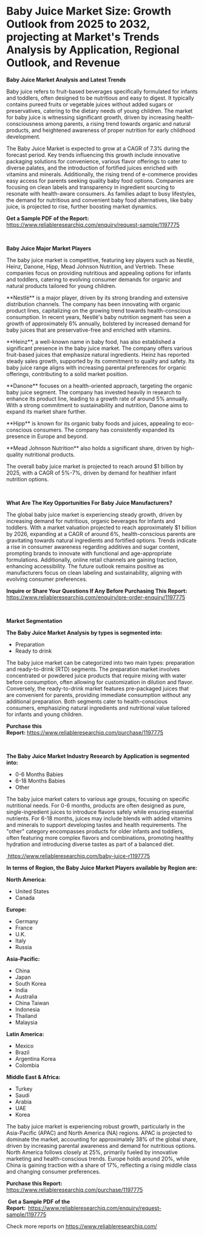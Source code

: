 <p><h1>Baby Juice Market Size: Growth Outlook from 2025 to 2032, projecting at Market's Trends Analysis by Application, Regional Outlook, and Revenue</h1></p><p><strong>Baby Juice Market Analysis and Latest Trends</strong></p>
<p><p>Baby juice refers to fruit-based beverages specifically formulated for infants and toddlers, often designed to be nutritious and easy to digest. It typically contains pureed fruits or vegetable juices without added sugars or preservatives, catering to the dietary needs of young children. The market for baby juice is witnessing significant growth, driven by increasing health-consciousness among parents, a rising trend towards organic and natural products, and heightened awareness of proper nutrition for early childhood development.</p><p>The Baby Juice Market is expected to grow at a CAGR of 7.3% during the forecast period. Key trends influencing this growth include innovative packaging solutions for convenience, various flavor offerings to cater to diverse palates, and the introduction of fortified juices enriched with vitamins and minerals. Additionally, the rising trend of e-commerce provides easy access for parents seeking quality baby food options. Companies are focusing on clean labels and transparency in ingredient sourcing to resonate with health-aware consumers. As families adapt to busy lifestyles, the demand for nutritious and convenient baby food alternatives, like baby juice, is projected to rise, further boosting market dynamics.</p></p>
<p><strong>Get a Sample PDF of the Report:&nbsp;</strong> <a href="https://www.reliableresearchiq.com/enquiry/request-sample/1197775?utm_campaign=2122&utm_medium=2&utm_source=Github&utm_content=ia&utm_term=15022025&utm_id=baby-juice">https://www.reliableresearchiq.com/enquiry/request-sample/1197775</a></p>
<p>&nbsp;</p>
<p><strong>Baby Juice Major Market Players</strong></p>
<p><p>The baby juice market is competitive, featuring key players such as Nestlé, Heinz, Danone, Hipp, Mead Johnson Nutrition, and Vertrieb. These companies focus on providing nutritious and appealing options for infants and toddlers, catering to evolving consumer demands for organic and natural products tailored for young children.</p><p>**Nestlé** is a major player, driven by its strong branding and extensive distribution channels. The company has been innovating with organic product lines, capitalizing on the growing trend towards health-conscious consumption. In recent years, Nestlé's baby nutrition segment has seen a growth of approximately 6% annually, bolstered by increased demand for baby juices that are preservative-free and enriched with vitamins.</p><p>**Heinz**, a well-known name in baby food, has also established a significant presence in the baby juice market. The company offers various fruit-based juices that emphasize natural ingredients. Heinz has reported steady sales growth, supported by its commitment to quality and safety. Its baby juice range aligns with increasing parental preferences for organic offerings, contributing to a solid market position.</p><p>**Danone** focuses on a health-oriented approach, targeting the organic baby juice segment. The company has invested heavily in research to enhance its product line, leading to a growth rate of around 5% annually. With a strong commitment to sustainability and nutrition, Danone aims to expand its market share further.</p><p>**Hipp** is known for its organic baby foods and juices, appealing to eco-conscious consumers. The company has consistently expanded its presence in Europe and beyond.</p><p>**Mead Johnson Nutrition** also holds a significant share, driven by high-quality nutritional products. </p><p>The overall baby juice market is projected to reach around $1 billion by 2025, with a CAGR of 5%-7%, driven by demand for healthier infant nutrition options.</p></p>
<p>&nbsp;</p>
<p><strong>What Are The Key Opportunities For Baby Juice Manufacturers?</strong></p>
<p><p>The global baby juice market is experiencing steady growth, driven by increasing demand for nutritious, organic beverages for infants and toddlers. With a market valuation projected to reach approximately $1 billion by 2026, expanding at a CAGR of around 6%, health-conscious parents are gravitating towards natural ingredients and fortified options. Trends indicate a rise in consumer awareness regarding additives and sugar content, prompting brands to innovate with functional and age-appropriate formulations. Additionally, online retail channels are gaining traction, enhancing accessibility. The future outlook remains positive as manufacturers focus on clean labeling and sustainability, aligning with evolving consumer preferences.</p></p>
<p><strong>Inquire or Share Your Questions If Any Before Purchasing This Report:</strong> <a href="https://www.reliableresearchiq.com/enquiry/pre-order-enquiry/1197775?utm_campaign=2122&utm_medium=2&utm_source=Github&utm_content=ia&utm_term=15022025&utm_id=baby-juice">https://www.reliableresearchiq.com/enquiry/pre-order-enquiry/1197775</a></p>
<p>&nbsp;</p>
<p><strong>Market Segmentation</strong></p>
<p><strong>The Baby Juice Market Analysis by types is segmented into:</strong></p>
<p><ul><li>Preparation</li><li>Ready to drink</li></ul></p>
<p><p>The baby juice market can be categorized into two main types: preparation and ready-to-drink (RTD) segments. The preparation market involves concentrated or powdered juice products that require mixing with water before consumption, often allowing for customization in dilution and flavor. Conversely, the ready-to-drink market features pre-packaged juices that are convenient for parents, providing immediate consumption without any additional preparation. Both segments cater to health-conscious consumers, emphasizing natural ingredients and nutritional value tailored for infants and young children.</p></p>
<p><strong>Purchase this Report:&nbsp;</strong><a href="https://www.reliableresearchiq.com/purchase/1197775?utm_campaign=2122&utm_medium=2&utm_source=Github&utm_content=ia&utm_term=15022025&utm_id=baby-juice">https://www.reliableresearchiq.com/purchase/1197775</a></p>
<p>&nbsp;</p>
<p><strong>The Baby Juice Market Industry Research by Application is segmented into:</strong></p>
<p><ul><li>0-6 Months Babies</li><li>6-18 Months Babies</li><li>Other</li></ul></p>
<p><p>The baby juice market caters to various age groups, focusing on specific nutritional needs. For 0-6 months, products are often designed as pure, single-ingredient juices to introduce flavors safely while ensuring essential nutrients. For 6-18 months, juices may include blends with added vitamins and minerals to support developing tastes and health requirements. The "other" category encompasses products for older infants and toddlers, often featuring more complex flavors and combinations, promoting healthy hydration and introducing diverse tastes as part of a balanced diet.</p></p>
<p><a href="https://www.reliableresearchiq.com/baby-juice-r1197775?utm_campaign=2122&utm_medium=2&utm_source=Github&utm_content=ia&utm_term=15022025&utm_id=baby-juice">&nbsp;https://www.reliableresearchiq.com/baby-juice-r1197775</a></p>
<p><strong>In terms of Region, the Baby Juice Market Players available by Region are:</strong></p>
<p>
    <p> <strong> North America: </strong>
        <ul>
            <li>United States</li>
            <li>Canada</li>
        </ul>
        </p> 
    <p> <strong> Europe: </strong>
        <ul>
            <li>Germany</li>
            <li>France</li>
            <li>U.K.</li>
            <li>Italy</li>
            <li>Russia</li>
        </ul>
        </p> 
    <p> <strong> Asia-Pacific: </strong>
        <ul>
            <li>China</li>
            <li>Japan</li>
            <li>South Korea</li>
            <li>India</li>
            <li>Australia</li>
            <li>China Taiwan</li>
            <li>Indonesia</li>
            <li>Thailand</li>
            <li>Malaysia</li>
        </ul>
        </p> 
    <p> <strong> Latin America: </strong>
        <ul>
            <li>Mexico</li>
            <li>Brazil</li>
            <li>Argentina Korea</li>
            <li>Colombia</li>
        </ul>
        </p> 
    <p> <strong> Middle East & Africa: </strong>
        <ul>
            <li>Turkey</li>
            <li>Saudi</li>
            <li>Arabia</li>
            <li>UAE</li>
            <li>Korea</li>
        </ul>
    </p>
    </p>
<p><p>The baby juice market is experiencing robust growth, particularly in the Asia-Pacific (APAC) and North America (NA) regions. APAC is projected to dominate the market, accounting for approximately 38% of the global share, driven by increasing parental awareness and demand for nutritious options. North America follows closely at 25%, primarily fueled by innovative marketing and health-conscious trends. Europe holds around 20%, while China is gaining traction with a share of 17%, reflecting a rising middle class and changing consumer preferences.</p></p>
<p><strong>Purchase this Report: </strong><a href="https://www.reliableresearchiq.com/purchase/1197775?utm_campaign=2122&utm_medium=2&utm_source=Github&utm_content=ia&utm_term=15022025&utm_id=baby-juice">https://www.reliableresearchiq.com/purchase/1197775</a></p>
<p>&nbsp;<strong>Get a Sample PDF of the Report:&nbsp;&nbsp;</strong><a href="https://www.reliableresearchiq.com/enquiry/request-sample/1197775?utm_campaign=2122&utm_medium=2&utm_source=Github&utm_content=ia&utm_term=15022025&utm_id=baby-juice">https://www.reliableresearchiq.com/enquiry/request-sample/1197775</a></p>
<p><strong></strong></p>
<p>Check more reports on <a href="https://www.reliableresearchiq.com/?utm_campaign=2122&utm_medium=2&utm_source=Github&utm_content=ia&utm_term=15022025&utm_id=baby-juice">https://www.reliableresearchiq.com/</a></p>